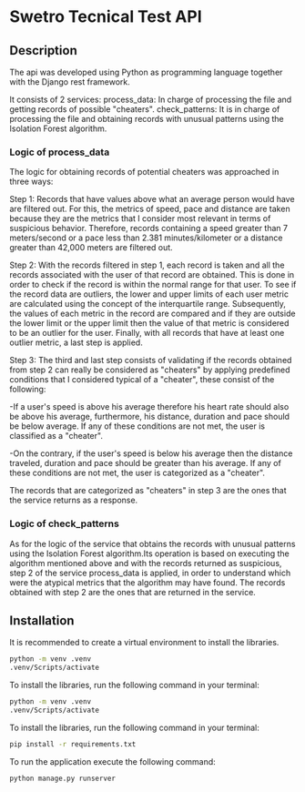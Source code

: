# Swetro Tecnical Test API

## Description
The api was developed using Python as programming language together with the Django rest framework.

It consists of 2 services:
process_data: In charge of processing the file and getting records of possible "cheaters".
check_patterns: It is in charge of processing the file and obtaining records with unusual patterns using the Isolation Forest algorithm.

### Logic of process_data

The logic for obtaining records of potential cheaters was approached in three ways:

Step 1: Records that have values above what an average person would have are filtered out. For this, the metrics of speed, pace and distance are taken because they are the metrics that I consider most relevant in terms of suspicious behavior.  Therefore, records containing a speed greater than 7 meters/second or a pace less than 2.381 minutes/kilometer or a distance greater than 42,000 meters are filtered out.

Step 2: With the records filtered in step 1, each record is taken and all the records associated with the user of that record are obtained. This is done in order to check if the record is within the normal range for that user. To see if the record data are outliers, the lower and upper limits of each user metric are calculated using the concept of the interquartile range. Subsequently, the values of each metric in the record are compared and if they are outside the lower limit or the upper limit then the value of that metric is considered to be an outlier for the user. Finally, with all records that have at least one outlier metric, a last step is applied.

Step 3: The third and last step consists of validating if the records obtained from step 2 can really be considered as "cheaters" by applying predefined conditions that I considered typical of a "cheater", these consist of the following:

-If a user's speed is above his average therefore his heart rate should also be above his average, furthermore, his distance, duration and pace should be below average. If any of these conditions are not met, the user is classified as a "cheater".

-On the contrary, if the user's speed is below his average then the distance traveled, duration and pace should be greater than his average. If any of these conditions are not met, the user is categorized as a "cheater".

The records that are categorized as "cheaters" in step 3 are the ones that the service returns as a response.

### Logic of check_patterns

As for the logic of the service that obtains the records with unusual patterns using the Isolation Forest algorithm.Its operation is based on executing the algorithm mentioned above and with the records returned as suspicious, step 2 of the service process_data is applied, in order to understand which were the atypical metrics that the algorithm may have found. The records obtained with step 2 are the ones that are returned in the service.

## Installation

It is recommended to create a virtual environment to install the libraries.

```bash
python -m venv .venv
.venv/Scripts/activate
```
To install the libraries, run the following command in your terminal:

```bash
python -m venv .venv
.venv/Scripts/activate
```
To install the libraries, run the following command in your terminal:

```bash
pip install -r requirements.txt
```
To run the application execute the following command:

```bash
python manage.py runserver
```



